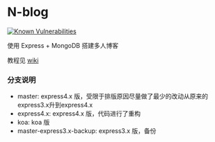 N-blog
======
[![Known Vulnerabilities](https://snyk.io/test/github/nswbmw/N-blog/badge.svg)](https://snyk.io/test/github/nswbmw/N-blog)

使用 Express + MongoDB 搭建多人博客  

教程见 [wiki](https://github.com/nswbmw/N-blog/wiki/_pages)


### 分支说明

- master: express4.x 版，受限于排版原因尽量做了最少的改动从原来的express3.x升到express4.x
- express4.x: express4.x 版，代码进行了重构
- koa: koa 版
- master-express3.x-backup: express3.x 版，备份